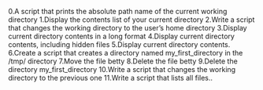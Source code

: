 0.A script that prints the absolute path name of the current working directory
1.Display the contents list of your current directory
2.Write a script that changes the working directory to the user’s home directory
3.Display current directory contents in a long format
4.Display current directory contents, including hidden files
5.Display current directory contents.
6.Create a script that creates a directory named my_first_directory in the /tmp/ directory
7.Move the file betty
8.Delete the file betty
9.Delete the directory my_first_directory
10.Write a script that changes the working directory to the previous one
11.Write a script that lists all files..
